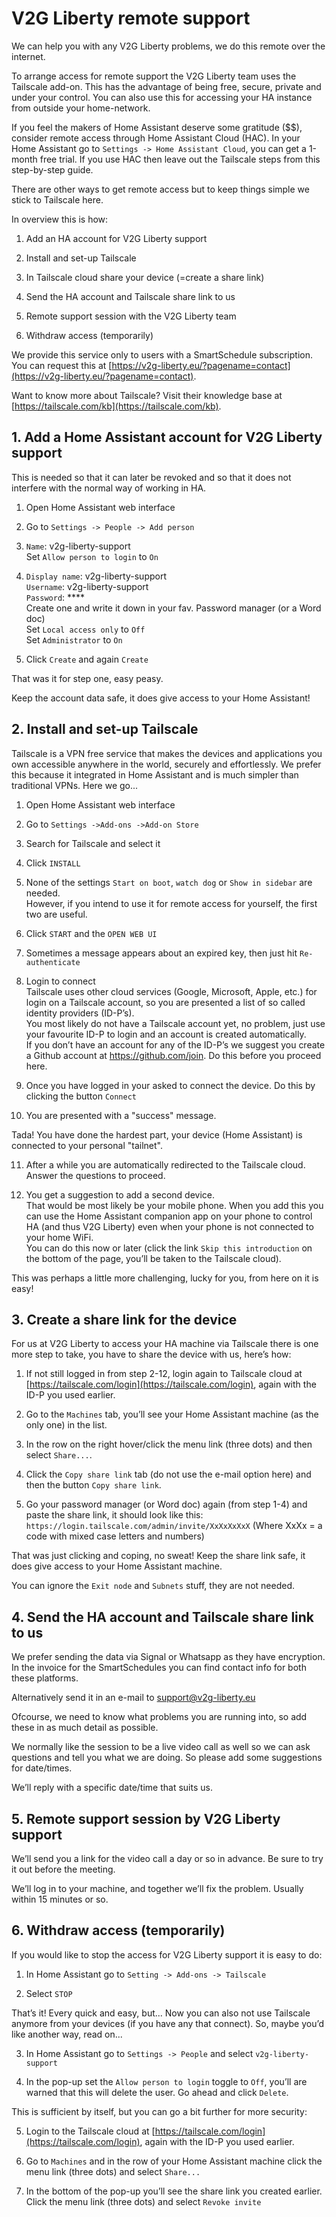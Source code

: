 # V2G Liberty remote support

We can help you with any V2G Liberty problems, we do this remote over the internet.

To arrange access for remote support the V2G Liberty team uses the Tailscale add-on. This has the advantage of being free, secure, private and under your control. You can also use this for accessing your HA instance from outside your home-network.

If you feel the makers of Home Assistant deserve some gratitude ($$), consider remote access through Home Assistant Cloud (HAC). In your Home Assistant go to `Settings -> Home Assistant Cloud`, you can get a 1-month free trial. If you use HAC then leave out the Tailscale steps from this step-by-step guide.

There are other ways to get remote access but to keep things simple we stick to Tailscale here.

In overview this is how:

1. Add an HA account for V2G Liberty support

2. Install and set-up Tailscale

3. In Tailscale cloud share your device (=create a share link)

4. Send the HA account and Tailscale share link to us

5. Remote support session with the V2G Liberty team

6. Withdraw access (temporarily)

We provide this service only to users with a SmartSchedule subscription. You can request this at [https://v2g-liberty.eu/?pagename=contact](https://v2g-liberty.eu/?pagename=contact).

Want to know more about Tailscale? Visit their knowledge base at [https://tailscale.com/kb](https://tailscale.com/kb).

## **1. Add a Home Assistant account for V2G Liberty support**

This is needed so that it can later be revoked and so that it does not interfere with the normal way of working in HA.

1. Open Home Assistant web interface

2. Go to `Settings -> People -> Add person`

3. `Name`: v2g-liberty-support \
Set `Allow person to login` to `On`

4. `Display name`: v2g-liberty-support \
`Username`: v2g-liberty-support \
`Password`: **** \
Create one and write it down in your fav. Password manager (or a Word doc) \
Set `Local access only` to `Off` \
Set `Administrator` to `On`

5. Click `Create` and again `Create`

That was it for step one, easy peasy.

Keep the account data safe, it does give access to your Home Assistant!

## **2. Install and set-up Tailscale**

Tailscale is a VPN free service that makes the devices and applications you own accessible anywhere in the world, securely and effortlessly. We prefer this because it integrated in Home Assistant and is much simpler than traditional VPNs. Here we go...

1. Open Home Assistant web interface

2. Go to `Settings ->Add-ons ->Add-on Store`

3. Search for Tailscale and select it

4. Click `INSTALL`

5. None of the settings `Start on boot`, `watch dog` or `Show in sidebar` are needed. \
However, if you intend to use it for remote access for yourself, the first two are useful.

6. Click `START` and the `OPEN WEB UI`

7. Sometimes a message appears about an expired key, then just hit `Re-authenticate`

8. Login to connect \
Tailscale uses other cloud services (Google, Microsoft, Apple, etc.) for login on a Tailscale account, so you are presented a list of so called identity providers (ID-P’s). \
You most likely do not have a Tailscale account yet, no problem, just use your favourite ID-P to login and an account is created automatically. \
If you don’t have an account for any of the ID-P’s we suggest you create a Github account at https://github.com/join. Do this before you proceed here.

9. Once you have logged in your asked to connect the device. Do this by clicking the button `Connect`

10. You are presented with a "success" message.

Tada! You have done the hardest part, your device (Home Assistant) is connected to your personal "tailnet".

11. After a while you are automatically redirected to the Tailscale cloud. \
Answer the questions to proceed.

12. You get a suggestion to add a second device. \
That would be most likely be your mobile phone. When you add this you can use the Home Assistant companion app on your phone to control HA (and thus V2G Liberty) even when your phone is not connected to your home WiFi. \
You can do this now or later (click the link `Skip this introduction` on the bottom of the page, you’ll be taken to the Tailscale cloud).

This was perhaps a little more challenging, lucky for you, from here on it is easy!

## **3. Create a share link for the device**

For us at V2G Liberty to access your HA machine via Tailscale there is one more step to take, you have to share the device with us, here’s how:

1. If not still logged in from step 2-12, login again to Tailscale cloud at [https://tailscale.com/login](https://tailscale.com/login), again with the ID-P you used earlier.

2. Go to the `Machines` tab, you’ll see your Home Assistant machine (as the only one) in the list.

3. In the row on the right hover/click the menu link (three dots) and then select `Share...`.

4. Click the `Copy share link` tab (do not use the e-mail option here) and then the button `Copy share link`.

5. Go your password manager (or Word doc) again (from step 1-4) and paste the share link, it should look like this: \
`https://login.tailscale.com/admin/invite/XxXxXxXxX` (Where XxXx = a code with mixed case letters and numbers)

That was just clicking and coping, no sweat! Keep the share link safe, it does give access to your Home Assistant machine.

You can ignore the `Exit node` and `Subnets` stuff, they are not needed.

## **4. Send the HA account and Tailscale share link to us**

We prefer sending the data via Signal or Whatsapp as they have encryption. In the invoice for the SmartSchedules you can find contact info for both these platforms.

Alternatively send it in an e-mail to [support@v2g-liberty.eu](http://support@v2g-liberty.eu)

Ofcourse, we need to know what problems you are running into, so add these in as much detail as possible.

We normally like the session to be a live video call as well so we can ask questions and tell you what we are doing. So please add some suggestions for date/times.

We’ll reply with a specific date/time that suits us.

## **5. Remote support session by V2G Liberty support**

We’ll send you a link for the video call a day or so in advance. Be sure to try it out before the meeting.

We’ll log in to your machine, and together we’ll fix the problem. Usually within 15 minutes or so.

## **6. Withdraw access (temporarily)**

If you would like to stop the access for V2G Liberty support it is easy to do:

1. In Home Assistant go to `Setting -> Add-ons -> Tailscale`

2. Select `STOP`

That’s it! Every quick and easy, but... Now you can also not use Tailscale anymore from your devices (if you have any that connect). So, maybe you’d like another way, read on...

3. In Home Assistant go to `Settings -> People` and select `v2g-liberty-support`

4. In the pop-up set the `Allow person to login` toggle to `Off`, you’ll are warned that this will delete the user. Go ahead and click `Delete`.

This is sufficient by itself, but you can go a bit further for more security:

5. Login to the Tailscale cloud at [https://tailscale.com/login](https://tailscale.com/login), again with the ID-P you used earlier.

6. Go to `Machines` and in the row of your Home Assistant machine click the menu link (three dots) and select `Share...`

7. In the bottom of the pop-up you’ll see the share link you created earlier. Click the menu link (three dots) and select `Revoke invite`

